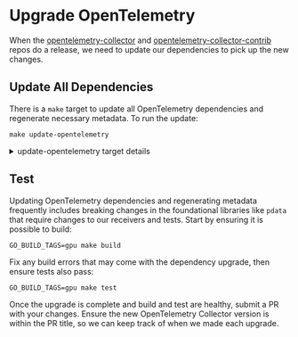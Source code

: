 # Upgrade OpenTelemetry

When the [opentelemetry-collector](https://github.com/open-telemetry/opentelemetry-collector) and [opentelemetry-collector-contrib](https://github.com/open-telemetry/opentelemetry-collector-contrib) repos do a release, we need to update our dependencies to pick up the new changes.

## Update All Dependencies

There is a `make` target to update all OpenTelemetry dependencies and regenerate necessary metadata. To run the update:
```
make update-opentelemetry
```

<details>
    <summary>update-opentelemetry target details</summary>

First, update all `opentelemetry` dependencies to the newest possible version.
```
make update-components
```
These dependencies include the `mdatagen` tool, which is in a separate place from libraries (read more in [tools.md](./tools.md)). Since the `mdatagen` version has been updated in the tools `go.mod`, re-install tools to actually install the new version:
```
make install-tools
```
With the new version of `mdatagen` installed, regenerate the `metadata` packages for tests. This will bring the test packages in line with anything that's changed in the `opentelemetry-collector` base libraries.
```
GO_BUILD_TAGS=gpu make generate
```
</details>

## Test

Updating OpenTelemetry dependencies and regenerating metadata frequently includes breaking changes in the foundational libraries like `pdata` that require changes to our receivers and tests. Start by ensuring it is possible to build:
```
GO_BUILD_TAGS=gpu make build
```
Fix any build errors that may come with the dependency upgrade, then ensure tests also pass:
```
GO_BUILD_TAGS=gpu make test
```

Once the upgrade is complete and build and test are healthy, submit a PR with your changes. Ensure the new OpenTelemetry Collector version is within the PR title, so we can keep track of when we made each upgrade.

